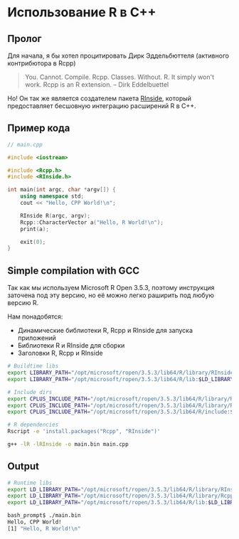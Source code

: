 # Использование R в С++

## Пролог

Для начала, я бы хотел процитировать Дирк Эддельбюттеля (активного контрибютора в Rcpp)

> You. Cannot. Compile. Rcpp. Classes. Without. R. It simply won't work. Rcpp is an R extension. – Dirk Eddelbuettel

Ho! Он так же является создателем пакета [RInside](https://github.com/eddelbuettel/rinside), который предоставляет бесшовную интеграцию расширений R в C++.

## Пример кода

```cpp
// main.cpp

#include <iostream>

#include <Rcpp.h>
#include <RInside.h>

int main(int argc, char *argv[]) {
    using namespace std;
    cout << "Hello, CPP World!\n";

    RInside R(argc, argv);
    Rcpp::CharacterVector a("Hello, R World!\n");
    print(a);

    exit(0);
}
```

## Simple compilation with GCC

Так как мы используем Microsoft R Open 3.5.3, поэтому инструкция заточена под эту версию, но её можно легко раширить под любую версию R.

Нам понадобятся:

* Динамические библиотеки R, Rcpp и RInside для запуска приложений
* Библиотеки R и RInside для сборки
* Заголовки R, Rcpp и RInside

```bash
# Buildtime libs
export LIBRARY_PATH="/opt/microsoft/ropen/3.5.3/lib64/R/library/RInside/lib:$LD_LIBRARY_PATH"
export LIBRARY_PATH="/opt/microsoft/ropen/3.5.3/lib64/R/lib:$LD_LIBRARY_PATH"

# Include dirs
export CPLUS_INCLUDE_PATH="/opt/microsoft/ropen/3.5.3/lib64/R/library/RInside/include:$CPLUS_INCLUDE_PATH"
export CPLUS_INCLUDE_PATH="/opt/microsoft/ropen/3.5.3/lib64/R/library/Rcpp/include:$CPLUS_INCLUDE_PATH"
export CPLUS_INCLUDE_PATH="/opt/microsoft/ropen/3.5.3/lib64/R/include:$CPLUS_INCLUDE_PATH"

# R dependencies
Rscript -e 'install.packages("Rcpp", "RInside")'

g++ -lR -lRInside -o main.bin main.cpp
```

## Output

```bash
# Runtime libs
export LD_LIBRARY_PATH="/opt/microsoft/ropen/3.5.3/lib64/R/library/RInside/lib:$LD_LIBRARY_PATH"
export LD_LIBRARY_PATH="/opt/microsoft/ropen/3.5.3/lib64/R/library/Rcpp/lib:$LD_LIBRARY_PATH"
export LD_LIBRARY_PATH="/opt/microsoft/ropen/3.5.3/lib64/R/lib:$LD_LIBRARY_PATH"

bash_prompt$ ./main.bin
Hello, CPP World!
[1] "Hello, R World!\n"

```
